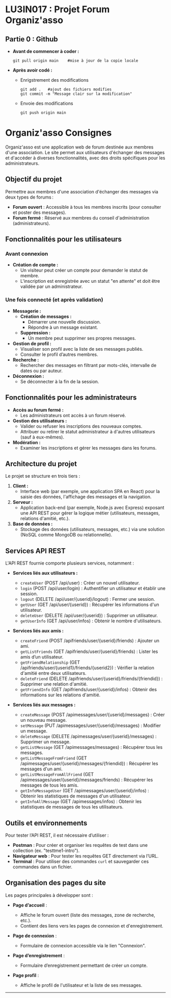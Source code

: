 # LU3IN017 : Projet Forum Organiz'asso

## Partie 0 : Github

- **Avant de commencer à coder :**
    ```
    git pull origin main    #mise à jour de la copie locale
    ```

- **Après avoir codé :**
    - Enrigstrement des modifications 
        ```
        git add .   #ajout des fichiers modifies
        git commit -m "Message clair sur la modification"
        ```
    - Envoie des modifications 
        ```
        git push origin main
        ```

# Organiz'asso Consignes

Organiz'asso est une application web de forum destinée aux membres d'une association. Le site permet aux utilisateurs d'échanger des messages et d'accéder à diverses fonctionnalités, avec des droits spécifiques pour les administrateurs.

## Objectif du projet

Permettre aux membres d'une association d'échanger des messages via deux types de forums :
- **Forum ouvert** : Accessible à tous les membres inscrits (pour consulter et poster des messages).
- **Forum fermé** : Réservé aux membres du conseil d'administration (administrateurs).

## Fonctionnalités pour les utilisateurs

### Avant connexion
- **Création de compte :**  
  - Un visiteur peut créer un compte pour demander le statut de membre.
  - L'inscription est enregistrée avec un statut "en attente" et doit être validée par un administrateur.

### Une fois connecté (et après validation)
- **Messagerie :**
  - **Création de messages :**  
    - Démarrer une nouvelle discussion.
    - Répondre à un message existant.
  - **Suppression :**  
    - Un membre peut supprimer ses propres messages.
- **Gestion de profil :**
  - Visualiser son profil avec la liste de ses messages publiés.
  - Consulter le profil d’autres membres.
- **Recherche :**
  - Rechercher des messages en filtrant par mots-clés, intervalle de dates ou par auteur.
- **Déconnexion :**
  - Se déconnecter à la fin de la session.

## Fonctionnalités pour les administrateurs

- **Accès au forum fermé :**  
  - Les administrateurs ont accès à un forum réservé.
- **Gestion des utilisateurs :**
  - Valider ou refuser les inscriptions des nouveaux comptes.
  - Attribuer ou retirer le statut administrateur à d'autres utilisateurs (sauf à eux-mêmes).
- **Modération :**
  - Examiner les inscriptions et gérer les messages dans les forums.

## Architecture du projet

Le projet se structure en trois tiers :

1. **Client :**
   - Interface web (par exemple, une application SPA en React) pour la saisie des données, l'affichage des messages et la navigation.
2. **Serveur :**
   - Application back-end (par exemple, Node.js avec Express) exposant une API REST pour gérer la logique métier (utilisateurs, messages, relations d'amitié, etc.).
3. **Base de données :**
   - Stockage des données (utilisateurs, messages, etc.) via une solution (NoSQL comme MongoDB ou relationnelle).

## Services API REST

L'API REST fournie comporte plusieurs services, notamment :

- **Services liés aux utilisateurs :**
  - `createUser` (POST /api/user) : Créer un nouvel utilisateur.
  - `login` (POST /api/user/login) : Authentifier un utilisateur et établir une session.
  - `logout` (DELETE /api/user/{userid}/logout) : Fermer une session.
  - `getUser` (GET /api/user/{userid}) : Récupérer les informations d'un utilisateur.
  - `deleteUser` (DELETE /api/user/{userid}) : Supprimer un utilisateur.
  - `getUserInfo` (GET /api/user/infos) : Obtenir le nombre d'utilisateurs.

- **Services liés aux amis :**
  - `createFriend` (POST /apifriends/user/{userid}/friends) : Ajouter un ami.
  - `getListFriends` (GET /apifriends/user/{userid}/friends) : Lister les amis d’un utilisateur.
  - `getFriendRelationship` (GET /apifriends/user/{userid1}/friends/{userid2}) : Vérifier la relation d'amitié entre deux utilisateurs.
  - `deleteFriend` (DELETE /apifriends/user/{userid}/friends/{friendid}) : Supprimer une relation d'amitié.
  - `getFriendInfo` (GET /apifriends/user/{userid}/infos) : Obtenir des informations sur les relations d'amitié.

- **Services liés aux messages :**
  - `createMessage` (POST /apimessages/user/{userid}/messages) : Créer un nouveau message.
  - `setMessage` (PUT /apimessages/user/{userid}/messages) : Modifier un message.
  - `deleteMessage` (DELETE /apimessages/user/{userid}/messages) : Supprimer un message.
  - `getListMessage` (GET /apimessages/messages) : Récupérer tous les messages.
  - `getListMessageFromFriend` (GET /apimessages/user/{userid}/messages/{friendid}) : Récupérer les messages d'un ami.
  - `getListMessageFromAllFriend` (GET /apimessages/user/{userid}/messages/friends) : Récupérer les messages de tous les amis.
  - `getInfoMessageUser` (GET /apimessages/user/{userid}/infos) : Obtenir les statistiques de messages d'un utilisateur.
  - `getInfoAllMessage` (GET /apimessages/infos) : Obtenir les statistiques de messages de tous les utilisateurs.

## Outils et environnements

Pour tester l’API REST, il est nécessaire d’utiliser :

- **Postman** : Pour créer et organiser les requêtes de test dans une collection (ex. "testtme1-intro").
- **Navigateur web** : Pour tester les requêtes GET directement via l’URL.
- **Terminal** : Pour utiliser des commandes `curl` et sauvegarder ces commandes dans un fichier.

## Organisation des pages du site

Les pages principales à développer sont :

- **Page d’accueil** :  
  - Affiche le forum ouvert (liste des messages, zone de recherche, etc.).
  - Contient des liens vers les pages de connexion et d'enregistrement.

- **Page de connexion** :  
  - Formulaire de connexion accessible via le lien "Connexion".

- **Page d’enregistrement** :  
  - Formulaire d’enregistrement permettant de créer un compte.

- **Page profil** :  
  - Affiche le profil de l'utilisateur et la liste de ses messages.

---